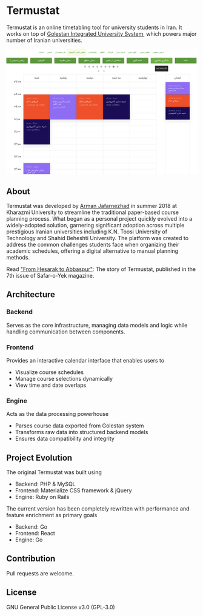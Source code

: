 # Termustat

Termustat is an online timetabling tool for university students in Iran. It works on top of [Golestan Integrated University System](https://fa.wikipedia.org/wiki/%DA%AF%D9%84%D8%B3%D8%AA%D8%A7%D9%86_(%D9%86%D8%B1%D9%85_%D8%A7%D9%81%D8%B2%D8%A7%D8%B1)), which powers major number of Iranian universities.

![](docs/screenshot.png)


## About

Termustat was developed by [Arman Jafarnezhad](https://linkedin.com/in/ArmanJ) in summer 2018 at Kharazmi University to streamline the traditional paper-based course planning process. What began as a personal project quickly evolved into a widely-adopted solution, garnering significant adoption across multiple prestigious Iranian universities including K.N. Toosi University of Technology and Shahid Beheshti University.
The platform was created to address the common challenges students face when organizing their academic schedules, offering a digital alternative to manual planning methods.

Read ["From Hesarak to Abbaspur"](https://t.me/sefroyekpub/43): The story of Termustat, published in the 7th issue of Safar-o-Yek magazine.

## Architecture

### Backend

Serves as the core infrastructure, managing data models and logic while handling communication between components.

### Frontend

Provides an interactive calendar interface that enables users to
- Visualize course schedules
- Manage course selections dynamically
- View time and date overlaps

### Engine

Acts as the data processing powerhouse
- Parses course data exported from Golestan system
- Transforms raw data into structured backend models
- Ensures data compatibility and integrity

## Project Evolution

The original Termustat was built using
- Backend: PHP & MySQL
- Frontend: Materialize CSS framework & jQuery
- Engine: Ruby on Rails

The current version has been completely rewritten with performance and feature enrichment as primary goals
- Backend: Go
- Frontend: React
- Engine: Go

## Contribution

Pull requests are welcome.

## License

GNU General Public License v3.0 (GPL-3.0)